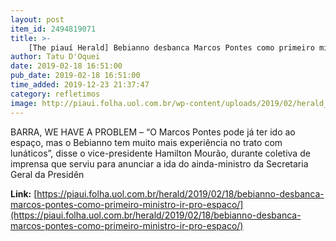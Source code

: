 ```yaml
---
layout: post
item_id: 2494819071
title: >-
    [The piauí Herald] Bebianno desbanca Marcos Pontes como primeiro ministro a ir pro espaço
author: Tatu D'Oquei
date: 2019-02-18 16:51:00
pub_date: 2019-02-18 16:51:00
time_added: 2019-12-23 21:37:47
category: refletimos
image: http://piaui.folha.uol.com.br/wp-content/uploads/2019/02/herald_redes_18022019.jpg
---
```


BARRA, WE HAVE A PROBLEM – “O Marcos Pontes pode já ter ido ao espaço, mas o Bebianno tem muito mais experiência no trato com lunáticos”, disse o vice-presidente Hamilton Mourão, durante coletiva de imprensa que serviu para anunciar a ida do ainda-ministro da Secretaria Geral da Presidên

**Link:** [https://piaui.folha.uol.com.br/herald/2019/02/18/bebianno-desbanca-marcos-pontes-como-primeiro-ministro-ir-pro-espaco/](https://piaui.folha.uol.com.br/herald/2019/02/18/bebianno-desbanca-marcos-pontes-como-primeiro-ministro-ir-pro-espaco/)

